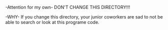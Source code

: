 -Attention for my own-
 DON'T CHANGE THIS DIRECTORY!!! 
 
 -WHY-
 If you change this directory, your junior coworkers are sad to not be able to search or look at this programe code.
